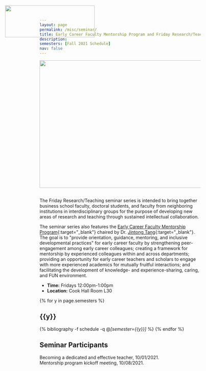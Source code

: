 ```yaml
---
layout: page
permalink: /misc/seminar/
title: Early Career Faculty Mentorship Program and Friday Research/Teaching Seminar Series
description: 
semesters: [Fall 2021 Schedule]
nav: false
---
```


<div class="row">
    <div class="col-sm mt-3 mt-md-0" align="center">
        <img class="img-fluid rounded z-depth-1" src="{{ '/assets/img/school_of_business.jpg' | relative_url }}" alt="" title="example image" style="width:600px;height:400px;"/>
        <img class="img-fluid" src="{{ '/assets/img/slu_logo.png' | relative_url }}" alt="" title="example image" style="width:280px;height:100px;position:absolute;top:25px;left:120px;"/>
    </div>
</div>

<br>

The Friday Research/Teaching seminar series is intended to bring together business school faculty, doctoral students, and faculty from neighboring institutions in interdisciplinary groups for the purpose of developing new areas of research and teaching through sustained intellectual collaboration. 

The seminar series also features the [Early Career Faculty Mentorship Program](/assets/misc/2021-mentor-program.pdf){:target="\_blank"} chaired by Dr. [Jintong Tang](https://www.slu.edu/business/about/faculty/tang-jintong.php){:target="\_blank"}. The goal is to "provide orientation, guidance, mentoring, and inclusive developmental practices" for early career faculty by strengthening peer-engagement among early career colleagues; creating a framework for mentorship by experienced colleagues within and across departments; providing an opportunity for early career teachers and scholars to engage with more experienced academics for mutually fruitful interactions; and facilitating the development of knowledge- and experience-sharing, caring, and FUN environment.
* **Time:** Fridays 12:00pm-1:00pm
* **Location:** Cook Hall Room L30

<div class="publications">

{% for y in page.semesters %}
  <h2 class="topic">{{y}}</h2>
  
  {% bibliography -f schedule -q @*[semester={{y}}]* %}
{% endfor %}

<h2 class="topic">Seminar Participants</h2>

<div class="row">
    <div class="col-sm mt-3 mt-md-0">
        <img class="img-fluid rounded z-depth-1" src="{{ '/assets/img/seminar/Oct1-21-1.jpg' | relative_url }}" alt="" title="example image"/>
    </div>
    <div class="col-sm mt-3 mt-md-0">
        <img class="img-fluid rounded z-depth-1" src="{{ '/assets/img/seminar/Oct1-21-2.jpg' | relative_url }}" alt="" title="example image"/>
    </div>
    <div class="col-sm mt-3 mt-md-0">
        <img class="img-fluid rounded z-depth-1" src="{{ '/assets/img/seminar/Oct1-21-3.jpg' | relative_url }}" alt="" title="example image"/>
    </div>
</div>
<div class="caption">
    Becoming a dedicated and effective teacher, 10/01/2021.
</div>

<div class="row">
    <div class="col-sm mt-3 mt-md-0">
        <img class="img-fluid rounded z-depth-1" src="{{ '/assets/img/seminar/Oct8-21-1.jpg' | relative_url }}" alt="" title="example image"/>
    </div>
    <div class="col-sm mt-3 mt-md-0">
        <img class="img-fluid rounded z-depth-1" src="{{ '/assets/img/seminar/Oct8-21-2.jpg' | relative_url }}" alt="" title="example image"/>
    </div>
    <div class="col-sm mt-3 mt-md-0">
        <img class="img-fluid rounded z-depth-1" src="{{ '/assets/img/seminar/Oct8-21-3.jpg' | relative_url }}" alt="" title="example image"/>
    </div>
</div>
<div class="caption">
    Mentorship program kickoff meeting, 10/08/2021.
</div>

</div>
